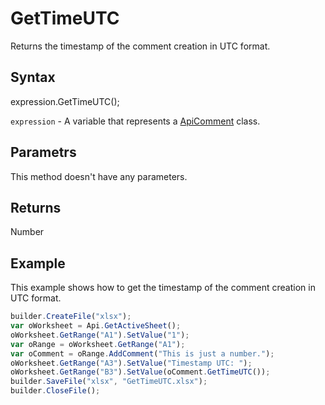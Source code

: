 # GetTimeUTC

Returns the timestamp of the comment creation in UTC format.

## Syntax

expression.GetTimeUTC();

`expression` - A variable that represents a [ApiComment](../ApiComment.md) class.

## Parametrs

This method doesn't have any parameters.

## Returns

Number

## Example

This example shows how to get the timestamp of the comment creation in UTC format.

```javascript
builder.CreateFile("xlsx");
var oWorksheet = Api.GetActiveSheet();
oWorksheet.GetRange("A1").SetValue("1");
var oRange = oWorksheet.GetRange("A1");
var oComment = oRange.AddComment("This is just a number.");
oWorksheet.GetRange("A3").SetValue("Timestamp UTC: ");
oWorksheet.GetRange("B3").SetValue(oComment.GetTimeUTC());
builder.SaveFile("xlsx", "GetTimeUTC.xlsx");
builder.CloseFile();
```
